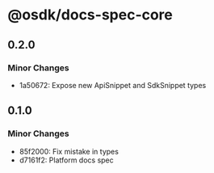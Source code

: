 # @osdk/docs-spec-core

## 0.2.0

### Minor Changes

- 1a50672: Expose new ApiSnippet and SdkSnippet types

## 0.1.0

### Minor Changes

- 85f2000: Fix mistake in types
- d7161f2: Platform docs spec
